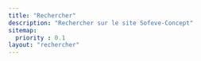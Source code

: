 ```yaml
---
title: "Rechercher"
description: "Rechercher sur le site Sofeve-Concept"
sitemap:
  priority : 0.1
layout: "rechercher"
---
```


